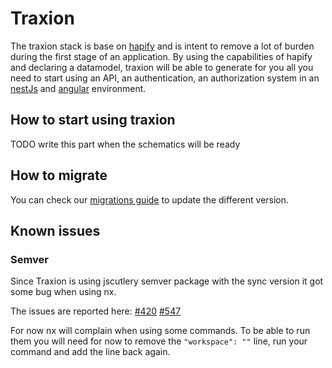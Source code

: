 # Traxion

The traxion stack is base on [hapify](https://docs.hapify.io/) and is intent to
remove a lot of burden during the first stage of an application. By using the
capabilities of hapify and declaring a datamodel, traxion will be able to
generate for you all you need to start using an API, an authentication, an
authorization system in an [nestJs](https://docs.nestjs.com/) and [angular](https://angular.io/docs) environment.

## How to start using traxion

TODO write this part when the schematics will be ready

## How to migrate

You can check our [migrations guide](https://github.com/tractr/traxion/blob/main/MIGRATIONS.md) to update the different version.

## Known issues

### Semver

Since Traxion is using jscutlery semver package with the sync version it got some bug when using nx.

The issues are reported here:
    [#420](https://github.com/jscutlery/semver/issues/420)
    [#547](https://github.com/jscutlery/semver/issues/547)

For now nx will complain when using some commands. To be able to run them you will need for now to remove the `"workspace": ""` line, run your command and add the line back again.
